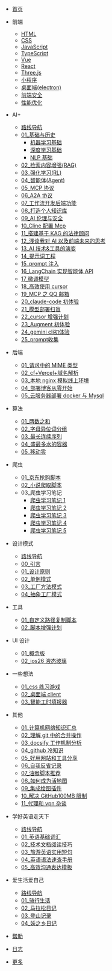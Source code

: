 <!-- docs/_sidebar.md -->

- [首页](/)

- 前端

  - [HTML](/前端/html/01_HTML5新增内容.md)
  - [CSS](/前端/css/01_弹性盒子超宽现象.md)
  - [JavaScript](/前端/js/01_数据类型.md)
  - [TypeScript](/前端/typeScript/01_学而思源.md)
  - [Vue](/前端/vue/01_test.md)
  - [React](/前端/react/01_学而思源.md)
  - [Three.js](/前端/threejs/01_Introduction.md)
  - [小程序](/前端/minProgram/01_Introduction.md)
  - [桌面端(electron)](/前端/electron/01_electron全面介绍.md)
  - [前端安全](/前端/safety/01_URL编码.md)
  - [性能优化](/前端/capability/01_视频加载优化专题.md)

- AI+

  - [路线导航](/AI/index.md)
  - [01\_基础与历史](/AI/01_基础与历史.md)
    - [机器学习基础](/AI/01a_机器学习基础.md)
    - [深度学习基础](/AI/01b_深度学习基础.md)
    - [NLP 基础](/AI/01c_NLP基础.md)
  - [02\_检索内容增强(RAG)](</AI/02_检索内容增强(RAG).md>)
  - [03\_强化学习(RL)](</AI/03_强化学习(RL).md>)
  - [04\_智能体(Agent)](</AI/04_智能体(Agent).md>)
  - [05_MCP 协议](/AI/05_MCP协议.md)
  - [06_A2A 协议](/AI/06_A2A协议.md)
  - [07\_工作流开发后端功能](/AI/07_工作流开发后端功能.md)
  - [08\_打造个人知识库](/AI/08_打造个人知识库.md)
  - [09_AI 伦理与安全](/AI/09_AI伦理与安全.md)
  - [10_Cline 配置 Mcp](/AI/10_Cline配置Mcp.md)
  - [11\_搭建基于 KAG 的法律顾问](/AI/11_搭建基于KAG的法律顾问.md)
  - [12\_浅谈我对 AI 以及前端未来的思考](/AI/12_浅谈我对AI以及前端未来的思考.md)
  - [13_AI 技术&工具的演变](/AI/13_AI技术&工具的演变.md)
  - [14\_提示词工程](/AI/14_提示词工程.md)
  - [15_prompt 注入](/AI/15_prompt注入.md)
  - [16_LangChain 实现智能体 API](/AI/16_LangChain实现智能体API.md)
  - [17\_微调模型](/AI/17_微调模型.md)
  - [18\_高效使用 cursor](/AI/18_高效使用cursor.md)
  - [19_MCP 之 QQ 邮箱](/AI/19_MCP之QQ邮箱.md)
  - [20_claude-code 初体验](/AI/20_claude-code初体验.md)
  - [21\_模型部署扫盲](/AI/21_模型部署扫盲.md)
  - [22_cursor 增强计划](/AI/22_cursor增强计划.md)
  - [23_Augment 初体验](/AI/23_Augment初体验.md)
  - [24_gemini cli初体验](/AI/24_gemini-cli初体验.md)
  - [25_prompt收集](/AI/25_prompt收集.md)
  
- 后端

  - [01\_请求中的 MIME 类型](/后端/01_请求中的MIME类型.md)
  - [02_cf+Vercel+域名解析](/后端/02_将Vercel挂载到Cloudflare.md)
  - [03\_本地 nginx 模拟线上环境](/后端/03_本地nginx模拟线上环境.md)
  - [04\_部署博客从零开始](/后端/04_部署博客从零开始.md)
  - [05\_云服务器部署 docker 与 Mysql](/后端/05_云服务器部署docker与Mysql.md)

- 算法

  - [01\_两数之和](/算法/01_两数之和.md)
  - [02\_字母异位词分组](/算法/02_字母异位词分组.md)
  - [03\_最长连续序列](/算法/03_最长连续序列.md)
  - [04\_盛最多水的容器](/算法/04_盛最多水的容器.md)
  - [05\_移动零](/算法/05_移动零.md)

- 爬虫

  - [01\_京东抢购脚本](/爬虫/01_京东抢购脚本.md)
  - [02\_小说爬取脚本](/爬虫/02_小说爬取脚本.md)
  - 03\_爬虫学习笔记
    - [爬虫学习笔记 1](</爬虫/python-爬虫学习笔记(一).md>)
    - [爬虫学习笔记 2](</爬虫/python-爬虫学习笔记(二).md>)
    - [爬虫学习笔记 3](</爬虫/python-爬虫学习笔记(三).md>)
    - [爬虫学习笔记 4](</爬虫/python-爬虫学习笔记(四).md>)
    - [爬虫学习笔记 5](</爬虫/python-爬虫学习笔记(五).md>)

- 设计模式

  - [路线导航](/设计模式/index.md)
  - [00\_引言](/设计模式/00_引言.md)
  - [01\_设计原则](/设计模式/01_设计原则.md)
  - [02\_单例模式](/设计模式/02_单例模式.md)
  - [03\_工厂方法模式](/设计模式/03_工厂方法模式.md)
  - [04\_抽象工厂模式](/设计模式/04_抽象工厂模式.md)

- 工具

  - [01\_自定义路径复制脚本](/工具/01_自定义路径复制脚本.md)
  - [02\_脚本增强计划](/工具/02_脚本增强计划.md)

- UI 设计

  - [01\_概念版](/UI设计/01_概念版.md)
  - [02\_ios26 液态玻璃](/UI设计/02_ios26液态玻璃.md)

- 一些想法

  - [01_css 练习游戏](/一些想法/01_css练习游戏.md)
  - [02\_桌面端 client](/一些想法/02_桌面端client.md)
  - [03_智能工时填报器](/一些想法/03_智能工时填报器.md)

- 其他

  - [01\_计算机网络知识汇总](/其他/01_计算机网络知识汇总.md)
  - [02\_理解 git 中的合并操作](/其他/02_理解git中的合并操作.md)
  - [03_docsify 工作机制分析](/其他/03_docsify工作机制分析.md)
  - [04_github 冷知识](/其他/04_github冷知识.md)
  - [05\_好用网站和工具分享](/其他/05_好用网站和工具分享.md)
  - [06\_自我反省记录](/其他/06_自我反省记录.md)
  - [07\_油猴脚本推荐](/其他/07_油猴脚本推荐.md)
  - [08\_如何成为活地图](/其他/08_如何成为活地图.md)
  - [09\_集成绘图插件](/其他/09_集成绘图插件.md)
  - [10\_解决 GitHub100MB 限制](/其他/10_解决GitHub100MB限制.md)
  - [11\_代理和 vpn 杂谈](/其他/11_代理和vpn杂谈.md)

- 学好英语走天下

  - [路线导航](/学好英语走天下/index.md)
  - [01\_英语基础词汇](/学好英语走天下/01_技术英语基础词汇.md)
  - [02\_技术文档阅读技巧](/学好英语走天下/02_技术文档阅读技巧.md)
  - [03\_旅游英语实用短句](/学好英语走天下/03_旅游英语实用短句.md)
  - [04\_英语语法速查手册](/学好英语走天下/04_英语语法速查手册.md)
  - [05\_高效沟通表达模板](/学好英语走天下/05_高效沟通表达模板.md)

- 爱生活爱自己

  - [路线导航](/爱生活爱自己/index.html)
  - [01\_骑行生活](/爱生活爱自己/01_骑行生活.html)
  - [02\_马拉松日记](/爱生活爱自己/02_马拉松日记.html)
  - [03\_登山记录](/爱生活爱自己/03_登山记录.html)
  - [04\_妖之乡日记](/爱生活爱自己/04_妖之乡日记.md)

- [帮助](guide.md "帮助文档")
- [日志](log.md "日志文档")
- [更多](projects.html "关于我")
